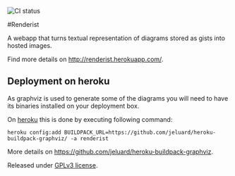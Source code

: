 ![CI status](https://secure.travis-ci.org/jeluard/renderist.png)

#Renderist 

A webapp that turns textual representation of diagrams stored as gists into hosted images.

Find more details on http://renderist.herokuapp.com/.

## Deployment on heroku

As graphviz is used to generate some of the diagrams you will need to have its binaries installed on your deployment box.

On [heroku](http://heroku.com) this is done by executing following command:

```
heroku config:add BUILDPACK_URL=https://github.com/jeluard/heroku-buildpack-graphviz/ -a renderist
```

More details on https://github.com/jeluard/heroku-buildpack-graphviz.

Released under [GPLv3 license](http://www.gnu.org/licenses/gpl.html).
